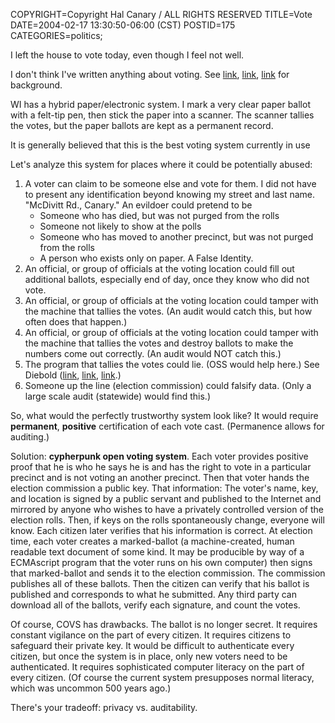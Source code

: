 COPYRIGHT=Copyright Hal Canary / ALL RIGHTS RESERVED
TITLE=Vote
DATE=2004-02-17 13:30:50-06:00 (CST)
POSTID=175
CATEGORIES=politics;

I left the house to vote today, even though I feel not well.

I don't think I've written anything about voting. See [link](http://abusabletech.org/archives/000027.html), [link](http://news.google.com/news?q=touch+screen+voting), [link](http://home.businesswire.com/portal/site/google/index.jsp?ndmViewId=news_view&newsId=20040217005995&newsLang=en) for background.

WI has a hybrid paper/electronic system. I mark a very clear paper ballot with a felt-tip pen, then stick the paper into a scanner. The scanner tallies the votes, but the paper ballots are kept as a permanent record.

It is generally believed that this is the best voting system currently in use

Let's analyze this system for places where it could be potentially abused:

1.  A voter can claim to be someone else and vote for them. I did not have to present any identification beyond knowing my street and last name. "McDivitt Rd., Canary." An evildoer could pretend to be
    *   Someone who has died, but was not purged from the rolls
    *   Someone not likely to show at the polls
    *   Someone who has moved to another precinct, but was not purged from the rolls
    *   A person who exists only on paper. A False Identity.
2.  An official, or group of officials at the voting location could fill out additional ballots, especially end of day, once they know who did not vote.
3.  An official, or group of officials at the voting location could tamper with the machine that tallies the votes. (An audit would catch this, but how often does that happen.)
4.  An official, or group of officials at the voting location could tamper with the machine that tallies the votes and destroy ballots to make the numbers come out correctly. (An audit would NOT catch this.)
5.  The program that tallies the votes could lie. (OSS would help here.) See Diebold ([link](http://www.scoop.co.nz/mason/stories/HL0309/S00106.htm), [link](http://www.eff.org/Legal/ISP_liability/OPG_v_Diebold/), [link](http://www.eff.org/Activism/E-voting/20030724_evote_research_report.pdf).)
6.  Someone up the line (election commission) could falsify data. (Only a large scale audit (statewide) would find this.)

So, what would the perfectly trustworthy system look like? It would require **permanent**, **positive** certification of each vote cast. (Permanence allows for auditing.)

Solution: **cypherpunk open voting system**. Each voter provides positive proof that he is who he says he is and has the right to vote in a particular precinct and is not voting an another precinct. Then that voter hands the election commission a public key. That information: The voter's name, key, and location is signed by a public servant and published to the Internet and mirrored by anyone who wishes to have a privately controlled version of the election rolls. Then, if keys on the rolls spontaneously change, everyone will know. Each citizen later verifies that his information is correct. At election time, each voter creates a marked-ballot (a machine-created, human readable text document of some kind. It may be producible by way of a ECMAscript program that the voter runs on his own computer) then signs that marked-ballot and sends it to the election commission. The commission publishes all of these ballots. Then the citizen can verify that his ballot is published and corresponds to what he submitted. Any third party can download all of the ballots, verify each signature, and count the votes.

Of course, COVS has drawbacks. The ballot is no longer secret. It requires constant vigilance on the part of every citizen. It requires citizens to safeguard their private key. It would be difficult to authenticate every citizen, but once the system is in place, only new voters need to be authenticated. It requires sophisticated computer literacy on the part of every citizen. (Of course the current system presupposes normal literacy, which was uncommon 500 years ago.)

There's your tradeoff: privacy vs. auditability.
